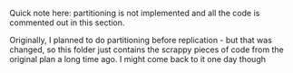 Quick note here: partitioning is not implemented and all the code is commented out in this section.

Originally, I planned to do partitioning before replication - but that was changed, so this folder
just contains the scrappy pieces of code from the original plan a long time ago. I might come back
to it one day though
